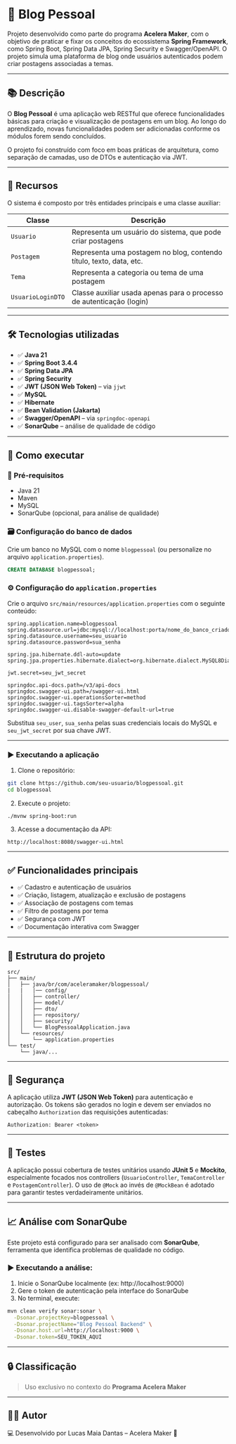 # 📝 Blog Pessoal

Projeto desenvolvido como parte do programa **Acelera Maker**, com o objetivo de praticar e fixar os conceitos do ecossistema **Spring Framework**, como Spring Boot, Spring Data JPA, Spring Security e Swagger/OpenAPI. O projeto simula uma plataforma de blog onde usuários autenticados podem criar postagens associadas a temas.

---

## 📚 Descrição

O **Blog Pessoal** é uma aplicação web RESTful que oferece funcionalidades básicas para criação e visualização de postagens em um blog. Ao longo do aprendizado, novas funcionalidades podem ser adicionadas conforme os módulos forem sendo concluídos.

O projeto foi construído com foco em boas práticas de arquitetura, como separação de camadas, uso de DTOs e autenticação via JWT.

---

## 🧩 Recursos

O sistema é composto por três entidades principais e uma classe auxiliar:

| Classe            | Descrição                                                                         |
|------------------|-----------------------------------------------------------------------------------|
| `Usuario`         | Representa um usuário do sistema, que pode criar postagens                        |
| `Postagem`        | Representa uma postagem no blog, contendo título, texto, data, etc.               |
| `Tema`            | Representa a categoria ou tema de uma postagem                                    |
| `UsuarioLoginDTO` | Classe auxiliar usada apenas para o processo de autenticação (login)             |

---

## 🛠️ Tecnologias utilizadas

- ✅ **Java 21**
- ✅ **Spring Boot 3.4.4**
- ✅ **Spring Data JPA**
- ✅ **Spring Security**
- ✅ **JWT (JSON Web Token)** – via `jjwt`
- ✅ **MySQL**
- ✅ **Hibernate**
- ✅ **Bean Validation (Jakarta)**
- ✅ **Swagger/OpenAPI** – via `springdoc-openapi`
- ✅ **SonarQube** – análise de qualidade de código

---

## 🚀 Como executar

### 🔧 Pré-requisitos

- Java 21
- Maven
- MySQL
- SonarQube (opcional, para análise de qualidade)

### 🗃️ Configuração do banco de dados

Crie um banco no MySQL com o nome `blogpessoal` (ou personalize no arquivo `application.properties`).

```sql
CREATE DATABASE blogpessoal;
```

### ⚙️ Configuração do `application.properties`

Crie o arquivo `src/main/resources/application.properties` com o seguinte conteúdo:

```properties
spring.application.name=blogpessoal
spring.datasource.url=jdbc:mysql://localhost:porta/nome_do_banco_criado
spring.datasource.username=seu_usuario
spring.datasource.password=sua_senha

spring.jpa.hibernate.ddl-auto=update
spring.jpa.properties.hibernate.dialect=org.hibernate.dialect.MySQL8Dialect

jwt.secret=seu_jwt_secret

springdoc.api-docs.path=/v3/api-docs
springdoc.swagger-ui.path=/swagger-ui.html
springdoc.swagger-ui.operationsSorter=method
springdoc.swagger-ui.tagsSorter=alpha
springdoc.swagger-ui.disable-swagger-default-url=true
```

Substitua `seu_user`, `sua_senha` pelas suas credenciais locais do MySQL e `seu_jwt_secret` por sua chave JWT.

---

### ▶️ Executando a aplicação

1. Clone o repositório:

```bash
git clone https://github.com/seu-usuario/blogpessoal.git
cd blogpessoal
```

2. Execute o projeto:

```bash
./mvnw spring-boot:run
```

3. Acesse a documentação da API:

```
http://localhost:8080/swagger-ui.html
```

---

## ✅ Funcionalidades principais

- ✅ Cadastro e autenticação de usuários
- ✅ Criação, listagem, atualização e exclusão de postagens
- ✅ Associação de postagens com temas
- ✅ Filtro de postagens por tema
- ✅ Segurança com JWT
- ✅ Documentação interativa com Swagger

---

## 📁 Estrutura do projeto

```
src/
├── main/
│   ├── java/br/com/aceleramaker/blogpessoal/
|   |   |── config/
│   │   ├── controller/
│   │   ├── model/
│   │   ├── dto/
│   │   ├── repository/
│   │   ├── security/
│   │   └── BlogPessoalApplication.java
│   └── resources/
│       └── application.properties
└── test/
    └── java/...
```

---

## 🔐 Segurança

A aplicação utiliza **JWT (JSON Web Token)** para autenticação e autorização. Os tokens são gerados no login e devem ser enviados no cabeçalho `Authorization` das requisições autenticadas:

```http
Authorization: Bearer <token>
```

---

## 🧪 Testes

A aplicação possui cobertura de testes unitários usando **JUnit 5** e **Mockito**, especialmente focados nos controllers (`UsuarioController`, `TemaController` e `PostagemController`). O uso de `@Mock` ao invés de `@MockBean` é adotado para garantir testes verdadeiramente unitários.

---

## 📈 Análise com SonarQube

Este projeto está configurado para ser analisado com **SonarQube**, ferramenta que identifica problemas de qualidade no código.

### ▶️ Executando a análise:

1. Inicie o SonarQube localmente (ex: http://localhost:9000)
2. Gere o token de autenticação pela interface do SonarQube
3. No terminal, execute:

```bash
mvn clean verify sonar:sonar \
  -Dsonar.projectKey=blogpessoal \
  -Dsonar.projectName="Blog Pessoal Backend" \
  -Dsonar.host.url=http://localhost:9000 \
  -Dsonar.token=SEU_TOKEN_AQUI
```
---

## 🔒 Classificação

> Uso exclusivo no contexto do **Programa Acelera Maker**

---

## 👨‍💻 Autor

💻 Desenvolvido por Lucas Maia Dantas – Acelera Maker 🚀

